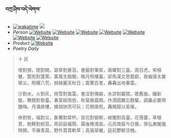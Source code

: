 ### བཀྲ་ཤིས་བདེ་ལེགས་ 
- [![wakatime](https://wakatime.com/badge/user/5043ee4a-e361-4607-9d47-d557f2005d05.svg)](https://wakatime.com/@5043ee4a-e361-4607-9d47-d557f2005d05)	<a href="https://wakatime.com/@5043ee4a-e361-4607-9d47-d557f2005d05"><img src="https://wakatime.com/share/@IvanAXu/06501b1d-f434-4f2a-9524-dc2196223971.png" /></a> 
- _Person_	[![Website](https://img.shields.io/website?label=&up_color=orange&up_message=Tianchi&url=https%3A%2F%2Fshields.io)](https://tianchi.aliyun.com/home/science/scienceDetail?userId=1095279182618)	[![Website](https://img.shields.io/website?label=&up_color=violet&up_message=AIstudio&url=https%3A%2F%2Fshields.io)](https://aistudio.baidu.com/aistudio/personalcenter/thirdview/979775)	[![Website](https://img.shields.io/website?label=&up_color=blue&up_message=Kaggle&url=https%3A%2F%2Fshields.io)](https://www.kaggle.com/ivanxu/)	[![Website](https://img.shields.io/website?label=&up_color=gay&up_message=Yuque&url=https%3A%2F%2Fshields.io)](https://www.yuque.com/ivanaxu)	[![Website](https://img.shields.io/website?label=&up_color=brown&up_message=Leetcode&url=https%3A%2F%2Fshields.io)](https://leetcode.cn/u/ivanaxu)	[![Website](https://img.shields.io/website?label=&up_color=red&up_message=Gitee&url=https%3A%2F%2Fshields.io)](https://gitee.com/IvanaXu)	[![Website](https://img.shields.io/website?label=&up_color=yellow&up_message=Monkeytype&url=https%3A%2F%2Fshields.io)](https://monkeytype.com/profile/IvanaXu) 
- _Product_	[![Website](https://img.shields.io/website?label=alpha&up_color=blue&up_message=EDA&url=https%3A%2F%2Fshields.io)](http://eda.tangjt.cn/) 
- _Poetry Daily_ 


> 十 灰
> 
> 增對損，閉對開，碧草對蒼苔。書籤對筆架，兩曜對三臺。周召虎，宋桓魋，閬苑對蓬萊。薰風生殿閣，皓月照樓臺。卻馬漢文思罷獻，吞蝗唐太冀移災。照耀八荒，赫赫麗天秋日；震驚百里，轟轟出地春雷。
> 
> 沙對水，火對灰，雨雪對風雷。書淫對傳癖，水滸對巖隈。歌舊曲，釀新醅，舞館對歌臺。春棠經雨放，秋菊傲霜開。作酒固難忘麴櫱，調羹必要用鹽梅。月滿庾樓，據胡牀而可玩；花開唐苑，轟羯鼓以奚催。
> 
> 休對咎，福對災，象箸對犀杯。宮花對御柳，峻閣對高臺。花蓓蕾，草根荄，剔蘚對剜苔。雨前庭蟻鬧，霜後陣鴻哀。元亮南窗今日傲，孫弘東閣幾時開。平展青茵，野外茸茸軟草；高張翠幄，庭前鬱郁涼槐。
>
